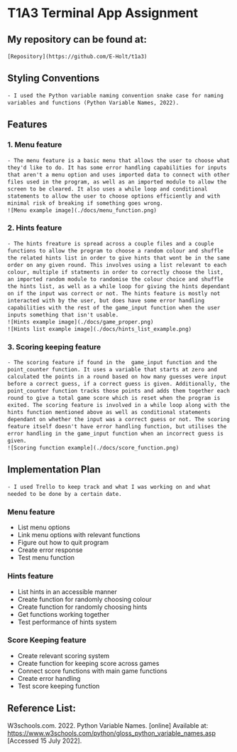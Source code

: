 # T1A3 Terminal App Assignment

## My repository can be found at:
    [Repository](https://github.com/E-Holt/t1a3)

## Styling Conventions
    - I used the Python variable naming convention snake case for naming variables and functions (Python Variable Names, 2022).

## Features
### 1. Menu feature
    - The menu feature is a basic menu that allows the user to choose what they'd like to do. It has some error handling capabilities for inputs that aren't a menu option and uses imported data to connect with other files used in the program, as well as an imported module to allow the screen to be cleared. It also uses a while loop and conditional statements to allow the user to choose options efficiently and with minimal risk of breaking if something goes wrong. 
    ![Menu example image](./docs/menu_function.png)

### 2. Hints feature
    - The hints freature is spread across a couple files and a couple functions to allow the program to choose a random colour and shuffle the related hints list in order to give hints that wont be in the same order on any given round. This involves using a list relevant to each colour, multiple if statments in order to correctly choose the list, an imported random module to randomise the colour choice and shuffle the hints list, as well as a while loop for giving the hints dependant on if the input was correct or not. The hints feature is mostly not interacted with by the user, but does have some error handling capabilities with the rest of the game_input function when the user inputs something that isn't usable.
    ![Hints example image](./docs/game_proper.png)
    ![Hints list example image](./docs/hints_list_example.png)

### 3. Scoring keeping feature
    - The scoring feature if found in the  game_input function and the point_counter function. It uses a variable that starts at zero and calculated the points in a round based on how many guesses were input before a correct guess, if a correct guess is given. Additionally, the point_counter function tracks those points and adds them together each round to give a total game score which is reset when the program is exited. The scoring feature is involved in a while loop along with the hints function mentioned above as well as conditional statements dependant on whether the input was a correct guess or not. The scoring feature itself doesn't have error handling function, but utilises the error handling in the game_input function when an incorrect guess is given. 
    ![Scoring function example](./docs/score_function.png)

## Implementation Plan
    - I used Trello to keep track and what I was working on and what needed to be done by a certain date.
### Menu feature
- List menu options
- Link menu options with relevant functions
- Figure out how to quit program
- Create error response 
- Test menu function
### Hints feature
- List hints in an accessible manner
- Create function for randomly choosing colour
- Create function for randomly choosing hints
- Get functions working together
- Test performance of hints system
### Score Keeping feature
- Create relevant scoring system
- Create function for keeping score across games
- Connect score functions with main game functions
- Create error handling
- Test score keeping function



## Reference List:

W3schools.com. 2022. Python Variable Names. [online] Available at: <https://www.w3schools.com/python/gloss_python_variable_names.asp> [Accessed 15 July 2022].